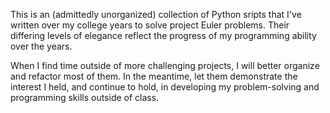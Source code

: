 This is an (admittedly unorganized) collection of Python sripts that I've written over my college years to solve project Euler problems. Their differing levels of elegance reflect the progress of my programming ability over the years.

When I find time outside of more challenging projects, I will better organize and refactor most of them. In the meantime, let them demonstrate the interest I held, and continue to hold, in developing my problem-solving and programming skills outside of class.
